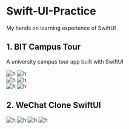 # Swift-UI-Practice
My hands on learning experience of SwiftUI

## 1. BIT Campus Tour
A university campus tour app built with SwiftUI

![h](https://github.com/Jaykef/BITTour/blob/main/screenshots/1.jpeg)  ![h](https://github.com/Jaykef/BITTour/blob/main/screenshots/2.jpeg)  
![h](https://github.com/Jaykef/BITTour/blob/main/screenshots/3.jpeg)  ![h](https://github.com/Jaykef/BITTour/blob/main/screenshots/4.png)  
![h](https://github.com/Jaykef/BITTour/blob/main/screenshots/5.png)  ![h](https://github.com/Jaykef/BITTour/blob/main/screenshots/6.png)

## 2. WeChat Clone SwiftUI
![h](https://github.com/Jaykef/Swift-UI-Practice/blob/main/WeChatSwiftUI/Screenshots/1.png) ![h](https://github.com/Jaykef/Swift-UI-Practice/blob/main/WeChatSwiftUI/Screenshots/2.png)
![h](https://github.com/Jaykef/Swift-UI-Practice/blob/main/WeChatSwiftUI/Screenshots/3.png) ![h](https://github.com/Jaykef/Swift-UI-Practice/blob/main/WeChatSwiftUI/Screenshots/4.png)

